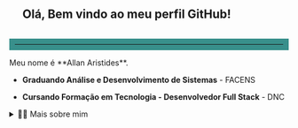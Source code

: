 <!--título-->
<div id="user-content-toc">
  <ul align="left">
    <summary><h2 style="display: inline-block">Olá, Bem vindo ao meu perfil GitHub!</h2></summary>
</div>

<hr style="border: 10px solid rgb(56, 143, 139);">

<!-- Presentation -->
<p>
  Meu nome é **Allan Aristides**.

  - **Graduando Análise e Desenvolvimento de Sistemas** - FACENS

  - **Cursando Formação em Tecnologia - Desenvolvedor Full Stack** - DNC
</p>

<!-- Dropdown -->
<details>
  <summary>👨‍💻 Mais sobre mim</summary>

  - 💬 Tenho 21 anos e estou focado em me profissionalizar na área de Desenvolvimento WEB (Full Stack), testes e automações com Selenium. Meu objetivo é conseguir minha primeira vaga como desenvolvedor.

  - ⚡ Sempre procuro aprender algo novo e enfrentar desafios que me ajudem a crescer profissionalmente. No meu tempo livre, gosto de passar tempo com minha família e amigos, estudar novas tecnologias e relaxar assistindo minhas séries e filmes favoritos.

![Top Langs](https://github-readme-stats.vercel.app/api/top-langs/?username=Aristides05&layout=compact&theme=gotham)
